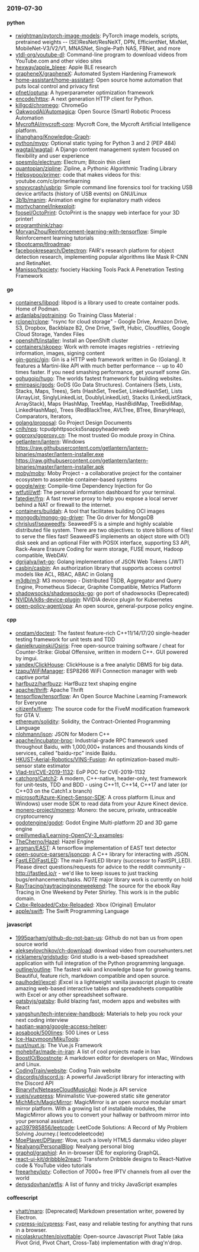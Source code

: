 ### 2019-07-30

#### python
* [rwightman/pytorch-image-models](https://github.com/rwightman/pytorch-image-models): PyTorch image models, scripts, pretrained weights -- (SE)ResNet/ResNeXT, DPN, EfficientNet, MixNet, MobileNet-V3/V2/V1, MNASNet, Single-Path NAS, FBNet, and more
* [ytdl-org/youtube-dl](https://github.com/ytdl-org/youtube-dl): Command-line program to download videos from YouTube.com and other video sites
* [hexway/apple_bleee](https://github.com/hexway/apple_bleee): Apple BLE research
* [grapheneX/grapheneX](https://github.com/grapheneX/grapheneX): Automated System Hardening Framework
* [home-assistant/home-assistant](https://github.com/home-assistant/home-assistant):  Open source home automation that puts local control and privacy first
* [pfnet/optuna](https://github.com/pfnet/optuna): A hyperparameter optimization framework
* [encode/httpx](https://github.com/encode/httpx): A next generation HTTP client for Python. 
* [killgcd/chromego](https://github.com/killgcd/chromego): ChromeGo 
* [OakwoodAI/Automagica](https://github.com/OakwoodAI/Automagica):  Open Source (Smart) Robotic Process Automation
* [MycroftAI/mycroft-core](https://github.com/MycroftAI/mycroft-core): Mycroft Core, the Mycroft Artificial Intelligence platform.
* [lihanghang/Knowledge-Graph](https://github.com/lihanghang/Knowledge-Graph): 
* [python/mypy](https://github.com/python/mypy): Optional static typing for Python 3 and 2 (PEP 484)
* [wagtail/wagtail](https://github.com/wagtail/wagtail): A Django content management system focused on flexibility and user experience
* [spesmilo/electrum](https://github.com/spesmilo/electrum): Electrum; Bitcoin thin client
* [quantopian/zipline](https://github.com/quantopian/zipline): Zipline, a Pythonic Algorithmic Trading Library
* [Helpsypoo/primer](https://github.com/Helpsypoo/primer): code that makes videos for this: youtube.com/c/primerlearning
* [snovvcrash/usbrip](https://github.com/snovvcrash/usbrip): Simple command line forensics tool for tracking USB device artifacts (history of USB events) on GNU/Linux
* [3b1b/manim](https://github.com/3b1b/manim): Animation engine for explanatory math videos
* [mortychannel/lnkexploit](https://github.com/mortychannel/lnkexploit): 
* [foosel/OctoPrint](https://github.com/foosel/OctoPrint): OctoPrint is the snappy web interface for your 3D printer!
* [programthink/zhao](https://github.com/programthink/zhao): 
* [MorvanZhou/Reinforcement-learning-with-tensorflow](https://github.com/MorvanZhou/Reinforcement-learning-with-tensorflow): Simple Reinforcement learning tutorials
* [tlbootcamp/tlroadmap](https://github.com/tlbootcamp/tlroadmap):      
* [facebookresearch/Detectron](https://github.com/facebookresearch/Detectron): FAIR's research platform for object detection research, implementing popular algorithms like Mask R-CNN and RetinaNet.
* [Manisso/fsociety](https://github.com/Manisso/fsociety): fsociety Hacking Tools Pack  A Penetration Testing Framework

#### go
* [containers/libpod](https://github.com/containers/libpod): libpod is a library used to create container pods. Home of Podman.
* [ardanlabs/gotraining](https://github.com/ardanlabs/gotraining): Go Training Class Material :
* [rclone/rclone](https://github.com/rclone/rclone): "rsync for cloud storage" - Google Drive, Amazon Drive, S3, Dropbox, Backblaze B2, One Drive, Swift, Hubic, Cloudfiles, Google Cloud Storage, Yandex Files
* [openshift/installer](https://github.com/openshift/installer): Install an OpenShift cluster
* [containers/skopeo](https://github.com/containers/skopeo): Work with remote images registries - retrieving information, images, signing content
* [gin-gonic/gin](https://github.com/gin-gonic/gin): Gin is a HTTP web framework written in Go (Golang). It features a Martini-like API with much better performance -- up to 40 times faster. If you need smashing performance, get yourself some Gin.
* [gohugoio/hugo](https://github.com/gohugoio/hugo): The worlds fastest framework for building websites.
* [emirpasic/gods](https://github.com/emirpasic/gods): GoDS (Go Data Structures). Containers (Sets, Lists, Stacks, Maps, Trees), Sets (HashSet, TreeSet, LinkedHashSet), Lists (ArrayList, SinglyLinkedList, DoublyLinkedList), Stacks (LinkedListStack, ArrayStack), Maps (HashMap, TreeMap, HashBidiMap, TreeBidiMap, LinkedHashMap), Trees (RedBlackTree, AVLTree, BTree, BinaryHeap), Comparators, Iterators, 
* [golang/proposal](https://github.com/golang/proposal): Go Project Design Documents
* [cnlh/nps](https://github.com/cnlh/nps): tcpudphttpsocks5snappyheaderweb
* [goproxy/goproxy.cn](https://github.com/goproxy/goproxy.cn): The most trusted Go module proxy in China.
* [getlantern/lantern](https://github.com/getlantern/lantern): Windows https://raw.githubusercontent.com/getlantern/lantern-binaries/master/lantern-installer.exe  https://raw.githubusercontent.com/getlantern/lantern-binaries/master/lantern-installer.apk
* [moby/moby](https://github.com/moby/moby): Moby Project - a collaborative project for the container ecosystem to assemble container-based systems
* [google/wire](https://github.com/google/wire): Compile-time Dependency Injection for Go
* [wtfutil/wtf](https://github.com/wtfutil/wtf): The personal information dashboard for your terminal.
* [fatedier/frp](https://github.com/fatedier/frp): A fast reverse proxy to help you expose a local server behind a NAT or firewall to the internet.
* [containers/buildah](https://github.com/containers/buildah): A tool that facilitates building OCI images
* [mongodb/mongo-go-driver](https://github.com/mongodb/mongo-go-driver): The Go driver for MongoDB
* [chrislusf/seaweedfs](https://github.com/chrislusf/seaweedfs): SeaweedFS is a simple and highly scalable distributed file system. There are two objectives: to store billions of files! to serve the files fast! SeaweedFS implements an object store with O(1) disk seek and an optional Filer with POSIX interface, supporting S3 API, Rack-Aware Erasure Coding for warm storage, FUSE mount, Hadoop compatible, WebDAV.
* [dgrijalva/jwt-go](https://github.com/dgrijalva/jwt-go): Golang implementation of JSON Web Tokens (JWT)
* [casbin/casbin](https://github.com/casbin/casbin): An authorization library that supports access control models like ACL, RBAC, ABAC in Golang
* [m3db/m3](https://github.com/m3db/m3): M3 monorepo - Distributed TSDB, Aggregator and Query Engine, Prometheus Sidecar, Graphite Compatible, Metrics Platform
* [shadowsocks/shadowsocks-go](https://github.com/shadowsocks/shadowsocks-go): go port of shadowsocks (Deprecated)
* [NVIDIA/k8s-device-plugin](https://github.com/NVIDIA/k8s-device-plugin): NVIDIA device plugin for Kubernetes
* [open-policy-agent/opa](https://github.com/open-policy-agent/opa): An open source, general-purpose policy engine.

#### cpp
* [onqtam/doctest](https://github.com/onqtam/doctest): The fastest feature-rich C++11/14/17/20 single-header testing framework for unit tests and TDD
* [danielkrupinski/Osiris](https://github.com/danielkrupinski/Osiris): Free open-source training software / cheat for Counter-Strike: Global Offensive, written in modern C++. GUI powered by imgui.
* [yandex/ClickHouse](https://github.com/yandex/ClickHouse): ClickHouse is a free analytic DBMS for big data.
* [tzapu/WiFiManager](https://github.com/tzapu/WiFiManager): ESP8266 WiFi Connection manager with web captive portal
* [harfbuzz/harfbuzz](https://github.com/harfbuzz/harfbuzz): HarfBuzz text shaping engine
* [apache/thrift](https://github.com/apache/thrift): Apache Thrift
* [tensorflow/tensorflow](https://github.com/tensorflow/tensorflow): An Open Source Machine Learning Framework for Everyone
* [citizenfx/fivem](https://github.com/citizenfx/fivem): The source code for the FiveM modification framework for GTA V.
* [ethereum/solidity](https://github.com/ethereum/solidity): Solidity, the Contract-Oriented Programming Language
* [nlohmann/json](https://github.com/nlohmann/json): JSON for Modern C++
* [apache/incubator-brpc](https://github.com/apache/incubator-brpc): Industrial-grade RPC framework used throughout Baidu, with 1,000,000+ instances and thousands kinds of services, called "baidu-rpc" inside Baidu.
* [HKUST-Aerial-Robotics/VINS-Fusion](https://github.com/HKUST-Aerial-Robotics/VINS-Fusion): An optimization-based multi-sensor state estimator
* [Vlad-tri/CVE-2019-1132](https://github.com/Vlad-tri/CVE-2019-1132): EoP POC for CVE-2019-1132
* [catchorg/Catch2](https://github.com/catchorg/Catch2): A modern, C++-native, header-only, test framework for unit-tests, TDD and BDD - using C++11, C++14, C++17 and later (or C++03 on the Catch1.x branch)
* [microsoft/Azure-Kinect-Sensor-SDK](https://github.com/microsoft/Azure-Kinect-Sensor-SDK): A cross platform (Linux and Windows) user mode SDK to read data from your Azure Kinect device.
* [monero-project/monero](https://github.com/monero-project/monero): Monero: the secure, private, untraceable cryptocurrency
* [godotengine/godot](https://github.com/godotengine/godot): Godot Engine  Multi-platform 2D and 3D game engine
* [oreillymedia/Learning-OpenCV-3_examples](https://github.com/oreillymedia/Learning-OpenCV-3_examples): 
* [TheCherno/Hazel](https://github.com/TheCherno/Hazel): Hazel Engine
* [argman/EAST](https://github.com/argman/EAST): A tensorflow implementation of EAST text detector
* [open-source-parsers/jsoncpp](https://github.com/open-source-parsers/jsoncpp): A C++ library for interacting with JSON.
* [FastLED/FastLED](https://github.com/FastLED/FastLED): The main FastLED library (successor to FastSPI_LED). Please direct questions/requests for advice to the reddit community - http://fastled.io/r - we'd like to keep issues to just tracking bugs/enhancements/tasks. *NOTE* major library work is currently on hold
* [RayTracing/raytracinginoneweekend](https://github.com/RayTracing/raytracinginoneweekend): The source for the ebook Ray Tracing in One Weekend by Peter Shirley. This work is in the public domain.
* [Cxbx-Reloaded/Cxbx-Reloaded](https://github.com/Cxbx-Reloaded/Cxbx-Reloaded): Xbox (Original) Emulator
* [apple/swift](https://github.com/apple/swift): The Swift Programming Language

#### javascript
* [1995parham/github-do-not-ban-us](https://github.com/1995parham/github-do-not-ban-us): Github do not ban us from open source world 
* [alekseylovchikov/ch-download](https://github.com/alekseylovchikov/ch-download): download video from coursehunters.net
* [ricklamers/gridstudio](https://github.com/ricklamers/gridstudio): Grid studio is a web-based spreadsheet application with full integration of the Python programming language.
* [outline/outline](https://github.com/outline/outline): The fastest wiki and knowledge base for growing teams. Beautiful, feature rich, markdown compatible and open source.
* [paulhodel/jexcel](https://github.com/paulhodel/jexcel): jExcel is a lightweight vanilla javascript plugin to create amazing web-based interactive tables and spreadsheets compatible with Excel or any other spreadsheet software.
* [gatsbyjs/gatsby](https://github.com/gatsbyjs/gatsby): Build blazing fast, modern apps and websites with React
* [yangshun/tech-interview-handbook](https://github.com/yangshun/tech-interview-handbook):  Materials to help you rock your next coding interview
* [haotian-wang/google-access-helper](https://github.com/haotian-wang/google-access-helper): 
* [aosabook/500lines](https://github.com/aosabook/500lines): 500 Lines or Less
* [Ice-Hazymoon/MikuTools](https://github.com/Ice-Hazymoon/MikuTools): 
* [nuxt/nuxt.js](https://github.com/nuxt/nuxt.js): The Vue.js Framework
* [mohebifar/made-in-iran](https://github.com/mohebifar/made-in-iran): A list of cool projects made in Iran
* [BoostIO/Boostnote](https://github.com/BoostIO/Boostnote): A markdown editor for developers on Mac, Windows and Linux.
* [CodingTrain/website](https://github.com/CodingTrain/website): Coding Train website
* [discordjs/discord.js](https://github.com/discordjs/discord.js): A powerful JavaScript library for interacting with the Discord API
* [Binaryify/NeteaseCloudMusicApi](https://github.com/Binaryify/NeteaseCloudMusicApi):  Node.js API service
* [vuejs/vuepress](https://github.com/vuejs/vuepress):  Minimalistic Vue-powered static site generator
* [MichMich/MagicMirror](https://github.com/MichMich/MagicMirror): MagicMirror is an open source modular smart mirror platform. With a growing list of installable modules, the MagicMirror allows you to convert your hallway or bathroom mirror into your personal assistant.
* [azl397985856/leetcode](https://github.com/azl397985856/leetcode): LeetCode Solutions: A Record of My Problem Solving Journey.( leetcodeleetcode)
* [MoePlayer/DPlayer](https://github.com/MoePlayer/DPlayer):  Wow, such a lovely HTML5 danmaku video player
* [Nealyang/PersonalBlog](https://github.com/Nealyang/PersonalBlog):  Nealyang personal blog
* [graphql/graphiql](https://github.com/graphql/graphiql): An in-browser IDE for exploring GraphQL.
* [react-ui-kit/dribbble2react](https://github.com/react-ui-kit/dribbble2react): Transform Dribbble designs to React-Native code & YouTube video tutorials
* [freearhey/iptv](https://github.com/freearhey/iptv): Collection of 7000+ free IPTV channels from all over the world
* [denysdovhan/wtfjs](https://github.com/denysdovhan/wtfjs): A list of funny and tricky JavaScript examples

#### coffeescript
* [yhatt/marp](https://github.com/yhatt/marp): [Deprecated] Markdown presentation writer, powered by Electron.
* [cypress-io/cypress](https://github.com/cypress-io/cypress): Fast, easy and reliable testing for anything that runs in a browser.
* [nicolaskruchten/pivottable](https://github.com/nicolaskruchten/pivottable): Open-source Javascript Pivot Table (aka Pivot Grid, Pivot Chart, Cross-Tab) implementation with drag'n'drop.
